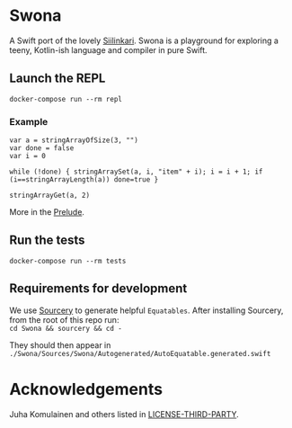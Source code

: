 # Swona

A Swift port of the lovely [Siilinkari](https://github.com/komu/siilinkari). Swona is a playground for exploring a teeny, Kotlin-ish language and compiler in pure Swift.

## Launch the REPL

`docker-compose run --rm repl`

### Example

```
var a = stringArrayOfSize(3, "")
var done = false
var i = 0

while (!done) { stringArraySet(a, i, "item" + i); i = i + 1; if (i==stringArrayLength(a)) done=true }

stringArrayGet(a, 2)
```

More in the [Prelude](Resources/prelude.sk).

## Run the tests

`docker-compose run --rm tests`

## Requirements for development
We use [Sourcery](https://github.com/krzysztofzablocki/Sourcery) to generate helpful `Equatables`. After installing Sourcery, from the root of this repo run:    
```cd Swona && sourcery && cd -```

They should then appear in `./Swona/Sources/Swona/Autogenerated/AutoEquatable.generated.swift`


# Acknowledgements

Juha Komulainen and others listed in [LICENSE-THIRD-PARTY](LICENSE-THIRD-PARTY).
